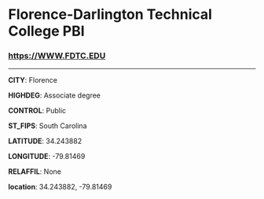 # Florence-Darlington Technical College PBI
### https://WWW.FDTC.EDU
---
**CITY**: Florence

**HIGHDEG**: Associate degree

**CONTROL**: Public

**ST_FIPS**: South Carolina

**LATITUDE**: 34.243882

**LONGITUDE**: -79.81469

**RELAFFIL**: None

**location**: 34.243882, -79.81469